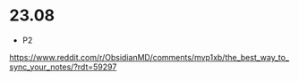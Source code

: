 # 23.08

- P2

https://www.reddit.com/r/ObsidianMD/comments/mvp1xb/the_best_way_to_sync_your_notes/?rdt=59297

